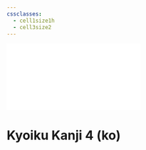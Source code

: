 ```yaml
---
cssclasses:
  - cell1size1h
  - cell3size2
---
```


![kyoiku-4](<../../../../.assets/embeddings/kyoiku-4.md>)

# Kyoiku Kanji 4 (ko)
